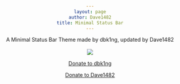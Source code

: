 ```yaml
---
layout: page
author: Dave1482
title: Minimal Status Bar
---
```

<body style="text-align: center;">
A Minimal Status Bar Theme made by dbk1ng, updated by Dave1482
<br>
<br>
<img class="icon" src="http://dbk1ng.github.io/assets/icons/paypal.png">
<br>
<a href="https://www.paypal.me/dbk1ng"><div><label><p>Donate to dbk1ng</p></label></div></a>
<a href="https://www.paypal.me/davet1482"><div><label><p>Donate to Dave1482</p></label></div></a>
</body>
